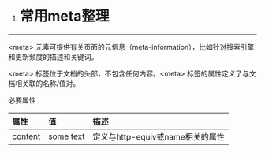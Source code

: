 1. # 常用meta整理

---

&lt;meta&gt; 元素可提供有关页面的元信息（meta-information），比如针对搜索引擎和更新频度的描述和关键词。

&lt;meta&gt; 标签位于文档的头部，不包含任何内容。&lt;meta&gt; 标签的属性定义了与文档相关联的名称/值对。

必要属性

| 属性 | 值 | 描述 |
| :--- | :--- | :--- |
| content | some text  | 定义与http-equiv或name相关的属性 |



